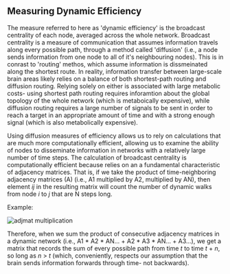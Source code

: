<!--layout: page title: "PAGE TITLE" permalink: /Dynamic_Efficiency/-->

 ## Measuring Dynamic Efficiency
 
The measure referred to here as 'dynamic efficiency' is the broadcast centrality of each node, averaged across the whole network. Broadcast centrality is a measure of 
communication that assumes information travels along every possible path, through a method called 'diffusion' (i.e., a node sends information from one node to all of it's 
neighbouring nodes). This is in conrast to 'routing' methos, which assume information is dissmeinated along the shortest route. In reality, information transfer between 
large-scale brain areas likely relies on a balance of both shortest-path routing and diffusion routing. Relying solely on either is associated with large metabolic costs- using 
shortest path routing requires inforamtion about the global topology of the whole network (which is metaboically expensive), while diffusion routing requires a large number 
of signals to be sent in order to reach a target in an appropriate amount of time and with a strong enough signal (which is also metabolically expensive).


Using diffusion measures of efficiency allows us to rely on calculations that are much more computationally efficient, allowing us to
examine the ability of nodes to disseminate information in networks with a relatively large number of time steps. The calculation of broadcast centrality is computationally
efficient because relies on an a fundamental characteristic of adjacency matrices. That is, if we take the product of time-neighboring adjacency matrices (A) (i.e., A1 multiplied 
by A2, multiplied by AN), then element _ij_ in the resulting matrix will count the number of dynamic walks from node _i_ to _j_ that are N steps long. 

Example:

![adjmat multiplication](https://user-images.githubusercontent.com/81769550/114958954-11da3a80-9e32-11eb-9e12-b64ecfc6844e.PNG)


Therefore, when we sum the product of consecutive adjacency matrices in a dynamic network (i.e., A1 * A2 * AN... + A2 * A3 * AN... + A3...), we get a matrix 
that records the sum of every possible path from time _t_ to time _t_ + _n_, so long as _n_ > _t_ (which, conveniently, respects our assumption that the brain
sends information forwards through time- not backwards).
